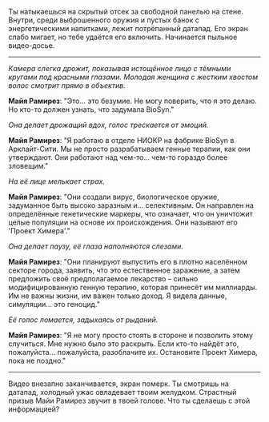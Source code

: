 Ты натыкаешься на скрытый отсек за свободной панелью на стене. Внутри, среди выброшенного оружия и пустых банок с энергетическими напитками, лежит потрёпанный датапад. Его экран слабо мигает, но тебе удаётся его включить. Начинается пыльное видео-досье.

---

_Камера слегка дрожит, показывая истощённое лицо с тёмными кругами под красными глазами. Молодая женщина с жестким хвостом волос смотрит прямо в объектив._

**Майя Рамирез**: "Это... это безумие. Не могу поверить, что я это делаю. Но кто-то должен узнать, что задумала BioSyn."

_Она делает дрожащий вдох, голос трескается от эмоций._

**Майя Рамирез**: "Я работаю в отделе НИОКР на фабрике BioSyn в Арклайт-Сити. Мы не просто разрабатываем генные терапии, как они утверждают. Они работают над чем-то... чем-то гораздо более зловещим."

_На её лице мелькает страх._

**Майя Рамирез**: "Они создали вирус, биологическое оружие, задуманное быть высоко заразным и... селективным. Он направлен на определённые генетические маркеры, что означает, что он уничтожит целые популяции на основе их происхождения. Они называют его 'Проект Химера'."

_Она делает паузу, её глаза наполняются слезами._

**Майя Рамирез**: "Они планируют выпустить его в плотно населённом секторе города, заявить, что это естественное заражение, а затем предложить своё предполагаемое лекарство – сильно модифицированную генную терапию, которая принесёт им миллиарды. Им не важны жизни, им важен только доход. Я видела данные, симуляции... это геноцид."

_Её голос ломается, задыхаясь от рыданий._

**Майя Рамирез**: "Я не могу просто стоять в стороне и позволить этому случиться. Мне нужно было это раскрыть. Если кто-то найдёт это, пожалуйста... пожалуйста, разоблачите их. Остановите Проект Химера, пока не поздно."

---

Видео внезапно заканчивается, экран померк. Ты смотришь на датапад, холодный ужас овладевает твоим желудком. Страстный призыв Майи Рамирез звучит в твоей голове. Что ты сделаешь с этой информацией?
